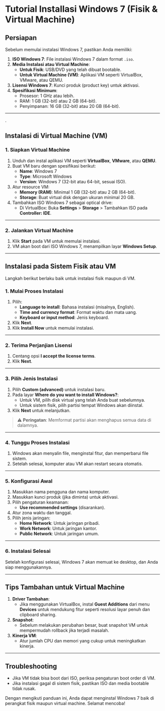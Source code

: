# Tutorial Installasi Windows 7 (Fisik & Virtual Machine)

## Persiapan

Sebelum memulai instalasi Windows 7, pastikan Anda memiliki:

1. **ISO Windows 7**: File instalasi Windows 7 dalam format `.iso`.
2. **Media Instalasi atau Virtual Machine**:
   - **Untuk Fisik**: USB/DVD yang telah dibuat bootable.
   - **Untuk Virtual Machine (VM)**: Aplikasi VM seperti VirtualBox, VMware,
     atau QEMU.
3. **Lisensi Windows 7**: Kunci produk (product key) untuk aktivasi.
4. **Spesifikasi Minimum**:
   - Prosesor: 1 GHz atau lebih.
   - RAM: 1 GB (32-bit) atau 2 GB (64-bit).
   - Penyimpanan: 16 GB (32-bit) atau 20 GB (64-bit).

---
.
## Instalasi di Virtual Machine (VM)

### 1. Siapkan Virtual Machine

1. Unduh dan instal aplikasi VM seperti **VirtualBox**, **VMware**, atau
   **QEMU**.
2. Buat VM baru dengan spesifikasi berikut:
   - **Name**: Windows 7
   - **Type**: Microsoft Windows
   - **Version**: Windows 7 (32-bit atau 64-bit, sesuai ISO).
3. Atur resource VM:
   - **Memory (RAM)**: Minimal 1 GB (32-bit) atau 2 GB (64-bit).
   - **Storage**: Buat virtual disk dengan ukuran minimal 20 GB.
4. Tambahkan ISO Windows 7 sebagai optical drive:
   - Di VirtualBox: Buka **Settings** > **Storage** > Tambahkan ISO pada
     **Controller: IDE**.

---

### 2. Jalankan Virtual Machine

1. Klik **Start** pada VM untuk memulai instalasi.
2. VM akan boot dari ISO Windows 7, menampilkan layar **Windows Setup**.

---

## Instalasi pada Sistem Fisik atau VM

Langkah berikut berlaku baik untuk instalasi fisik maupun di VM.

### 1. Mulai Proses Instalasi

1. Pilih:
   - **Language to install**: Bahasa instalasi (misalnya, English).
   - **Time and currency format**: Format waktu dan mata uang.
   - **Keyboard or input method**: Jenis keyboard.
2. Klik **Next**.
3. Klik **Install Now** untuk memulai instalasi.

---

### 2. Terima Perjanjian Lisensi

1. Centang opsi **I accept the license terms**.
2. Klik **Next**.

---

### 3. Pilih Jenis Instalasi

1. Pilih **Custom (advanced)** untuk instalasi baru.
2. Pada layar **Where do you want to install Windows?**:
   - Untuk VM, pilih disk virtual yang telah Anda buat sebelumnya.
   - Untuk sistem fisik, pilih partisi tempat Windows akan diinstal.
3. Klik **Next** untuk melanjutkan.

> ⚠️ **Peringatan**: Memformat partisi akan menghapus semua data di dalamnya.

---

### 4. Tunggu Proses Instalasi

1. Windows akan menyalin file, menginstal fitur, dan memperbarui file sistem.
2. Setelah selesai, komputer atau VM akan restart secara otomatis.

---

### 5. Konfigurasi Awal

1. Masukkan nama pengguna dan nama komputer.
2. Masukkan kunci produk (jika diminta) untuk aktivasi.
3. Pilih pengaturan keamanan:
   - **Use recommended settings** (disarankan).
4. Atur zona waktu dan tanggal.
5. Pilih jenis jaringan:
   - **Home Network**: Untuk jaringan pribadi.
   - **Work Network**: Untuk jaringan kantor.
   - **Public Network**: Untuk jaringan umum.

---

### 6. Instalasi Selesai

Setelah konfigurasi selesai, Windows 7 akan memuat ke desktop, dan Anda siap
menggunakannya.

---

## Tips Tambahan untuk Virtual Machine

1. **Driver Tambahan**:
   - Jika menggunakan VirtualBox, instal **Guest Additions** dari menu
     **Devices** untuk mendukung fitur seperti resolusi layar penuh dan
     clipboard sharing.
2. **Snapshot**:
   - Sebelum melakukan perubahan besar, buat snapshot VM untuk mempermudah
     rollback jika terjadi masalah.
3. **Kinerja VM**:
   - Atur jumlah CPU dan memori yang cukup untuk meningkatkan kinerja.

---

## Troubleshooting

- Jika VM tidak bisa boot dari ISO, periksa pengaturan boot order di VM.
- Jika instalasi gagal di sistem fisik, pastikan ISO dan media bootable tidak
  rusak.

Dengan mengikuti panduan ini, Anda dapat menginstal Windows 7 baik di perangkat
fisik maupun virtual machine. Selamat mencoba!
